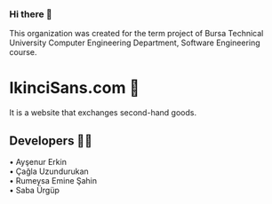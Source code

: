 ### Hi there 👋
This organization was created for the term project of Bursa Technical University Computer Engineering Department, Software Engineering course.

# IkinciSans.com 🌈
It is a website that exchanges second-hand goods.

## Developers 👩‍💻
•	Ayşenur Erkin <br>
•	Çağla Uzundurukan <br>
•	Rumeysa Emine Şahin <br>
•	Saba Ürgüp
